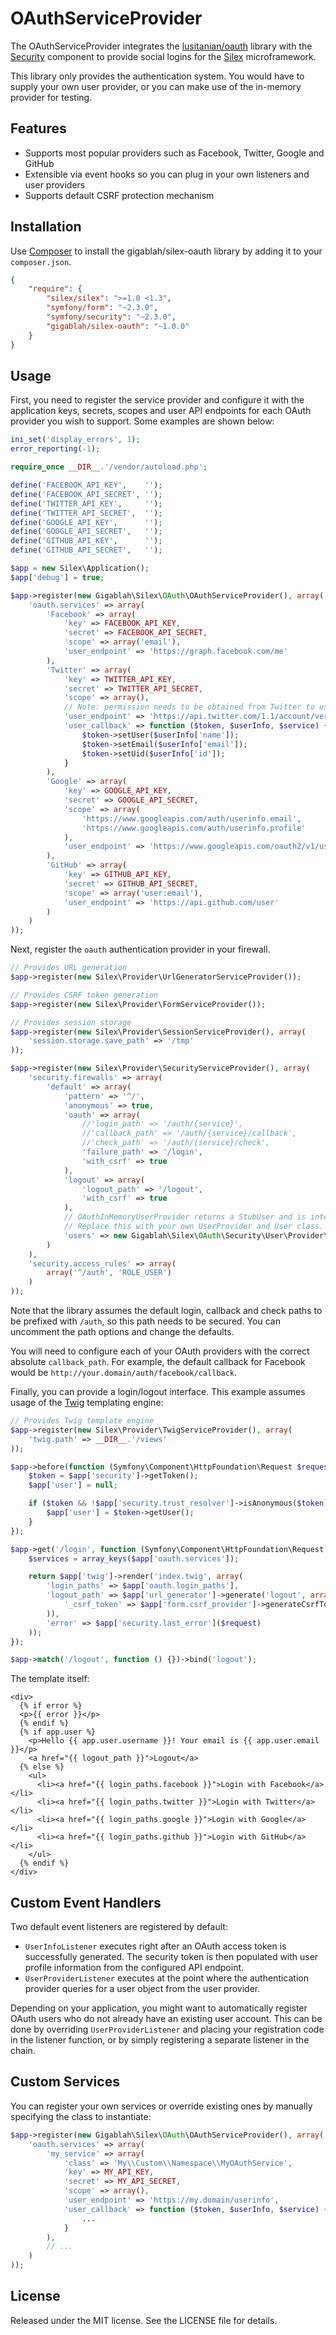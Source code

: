 OAuthServiceProvider
====================

The OAuthServiceProvider integrates the [lusitanian/oauth][1] library with the [Security][2] component to provide social logins for the [Silex][3] microframework.

This library only provides the authentication system. You would have to supply your own user provider, or you can make use of the in-memory provider for testing.

Features
--------

* Supports most popular providers such as Facebook, Twitter, Google and GitHub
* Extensible via event hooks so you can plug in your own listeners and user providers
* Supports default CSRF protection mechanism

Installation
------------

Use [Composer][4] to install the gigablah/silex-oauth library by adding it to your `composer.json`.

```json
{
    "require": {
        "silex/silex": ">=1.0 <1.3",
        "symfony/form": "~2.3.0",
        "symfony/security": "~2.3.0",
        "gigablah/silex-oauth": "~1.0.0"
    }
}
```

Usage
-----

First, you need to register the service provider and configure it with the application keys, secrets, scopes and user API endpoints for each OAuth provider you wish to support. Some examples are shown below:

```php
ini_set('display_errors', 1);
error_reporting(-1);

require_once __DIR__.'/vendor/autoload.php';

define('FACEBOOK_API_KEY',    '');
define('FACEBOOK_API_SECRET', '');
define('TWITTER_API_KEY',     '');
define('TWITTER_API_SECRET',  '');
define('GOOGLE_API_KEY',      '');
define('GOOGLE_API_SECRET',   '');
define('GITHUB_API_KEY',      '');
define('GITHUB_API_SECRET',   '');

$app = new Silex\Application();
$app['debug'] = true;

$app->register(new Gigablah\Silex\OAuth\OAuthServiceProvider(), array(
    'oauth.services' => array(
        'Facebook' => array(
            'key' => FACEBOOK_API_KEY,
            'secret' => FACEBOOK_API_SECRET,
            'scope' => array('email'),
            'user_endpoint' => 'https://graph.facebook.com/me'
        ),
        'Twitter' => array(
            'key' => TWITTER_API_KEY,
            'secret' => TWITTER_API_SECRET,
            'scope' => array(),
            // Note: permission needs to be obtained from Twitter to use the include_email parameter
            'user_endpoint' => 'https://api.twitter.com/1.1/account/verify_credentials.json?include_email=true',
            'user_callback' => function ($token, $userInfo, $service) {
                $token->setUser($userInfo['name']);
                $token->setEmail($userInfo['email']);
                $token->setUid($userInfo['id']);
            }
        ),
        'Google' => array(
            'key' => GOOGLE_API_KEY,
            'secret' => GOOGLE_API_SECRET,
            'scope' => array(
                'https://www.googleapis.com/auth/userinfo.email',
                'https://www.googleapis.com/auth/userinfo.profile'
            ),
            'user_endpoint' => 'https://www.googleapis.com/oauth2/v1/userinfo'
        ),
        'GitHub' => array(
            'key' => GITHUB_API_KEY,
            'secret' => GITHUB_API_SECRET,
            'scope' => array('user:email'),
            'user_endpoint' => 'https://api.github.com/user'
        )
    )
));
```

Next, register the `oauth` authentication provider in your firewall.

```php
// Provides URL generation
$app->register(new Silex\Provider\UrlGeneratorServiceProvider());

// Provides CSRF token generation
$app->register(new Silex\Provider\FormServiceProvider());

// Provides session storage
$app->register(new Silex\Provider\SessionServiceProvider(), array(
    'session.storage.save_path' => '/tmp'
));

$app->register(new Silex\Provider\SecurityServiceProvider(), array(
    'security.firewalls' => array(
        'default' => array(
            'pattern' => '^/',
            'anonymous' => true,
            'oauth' => array(
                //'login_path' => '/auth/{service}',
                //'callback_path' => '/auth/{service}/callback',
                //'check_path' => '/auth/{service}/check',
                'failure_path' => '/login',
                'with_csrf' => true
            ),
            'logout' => array(
                'logout_path' => '/logout',
                'with_csrf' => true
            ),
            // OAuthInMemoryUserProvider returns a StubUser and is intended only for testing.
            // Replace this with your own UserProvider and User class.
            'users' => new Gigablah\Silex\OAuth\Security\User\Provider\OAuthInMemoryUserProvider()
        )
    ),
    'security.access_rules' => array(
        array('^/auth', 'ROLE_USER')
    )
));
```

Note that the library assumes the default login, callback and check paths to be prefixed with `/auth`, so this path needs to be secured. You can uncomment the path options and change the defaults.

You will need to configure each of your OAuth providers with the correct absolute `callback_path`. For example, the default callback for Facebook would be `http://your.domain/auth/facebook/callback`.

Finally, you can provide a login/logout interface. This example assumes usage of the [Twig][5] templating engine:

```php
// Provides Twig template engine
$app->register(new Silex\Provider\TwigServiceProvider(), array(
    'twig.path' => __DIR__.'/views'
));

$app->before(function (Symfony\Component\HttpFoundation\Request $request) use ($app) {
    $token = $app['security']->getToken();
    $app['user'] = null;

    if ($token && !$app['security.trust_resolver']->isAnonymous($token)) {
        $app['user'] = $token->getUser();
    }
});

$app->get('/login', function (Symfony\Component\HttpFoundation\Request $request) use ($app) {
    $services = array_keys($app['oauth.services']);

    return $app['twig']->render('index.twig', array(
        'login_paths' => $app['oauth.login_paths'],
        'logout_path' => $app['url_generator']->generate('logout', array(
            '_csrf_token' => $app['form.csrf_provider']->generateCsrfToken('logout')
        )),
        'error' => $app['security.last_error']($request)
    ));
});

$app->match('/logout', function () {})->bind('logout');
```

The template itself:

```
<div>
  {% if error %}
  <p>{{ error }}</p>
  {% endif %}
  {% if app.user %}
    <p>Hello {{ app.user.username }}! Your email is {{ app.user.email }}</p>
    <a href="{{ logout_path }}">Logout</a>
  {% else %}
    <ul>
      <li><a href="{{ login_paths.facebook }}">Login with Facebook</a></li>
      <li><a href="{{ login_paths.twitter }}">Login with Twitter</a></li>
      <li><a href="{{ login_paths.google }}">Login with Google</a></li>
      <li><a href="{{ login_paths.github }}">Login with GitHub</a></li>
    </ul>
  {% endif %}
</div>
```

Custom Event Handlers
---------------------

Two default event listeners are registered by default:

* `UserInfoListener` executes right after an OAuth access token is successfully generated. The security token is then populated with user profile information from the configured API endpoint.
* `UserProviderListener` executes at the point where the authentication provider queries for a user object from the user provider.

Depending on your application, you might want to automatically register OAuth users who do not already have an existing user account. This can be done by overriding `UserProviderListener` and placing your registration code in the listener function, or by simply registering a separate listener in the chain.

Custom Services
---------------

You can register your own services or override existing ones by manually specifying the class to instantiate:

```php
$app->register(new Gigablah\Silex\OAuth\OAuthServiceProvider(), array(
    'oauth.services' => array(
        'my_service' => array(
            'class' => 'My\\Custom\\Namespace\\MyOAuthService',
            'key' => MY_API_KEY,
            'secret' => MY_API_SECRET,
            'scope' => array(),
            'user_endpoint' => 'https://my.domain/userinfo',
            'user_callback' => function ($token, $userInfo, $service) {
                ...
            }
        ),
        // ...
    )
));
```

License
-------

Released under the MIT license. See the LICENSE file for details.

[1]: https://github.com/Lusitanian/PHPoAuthLib
[2]: http://silex.sensiolabs.org/doc/providers/security.html
[3]: http://silex.sensiolabs.org
[4]: http://getcomposer.org
[5]: http://twig.sensiolabs.org/
